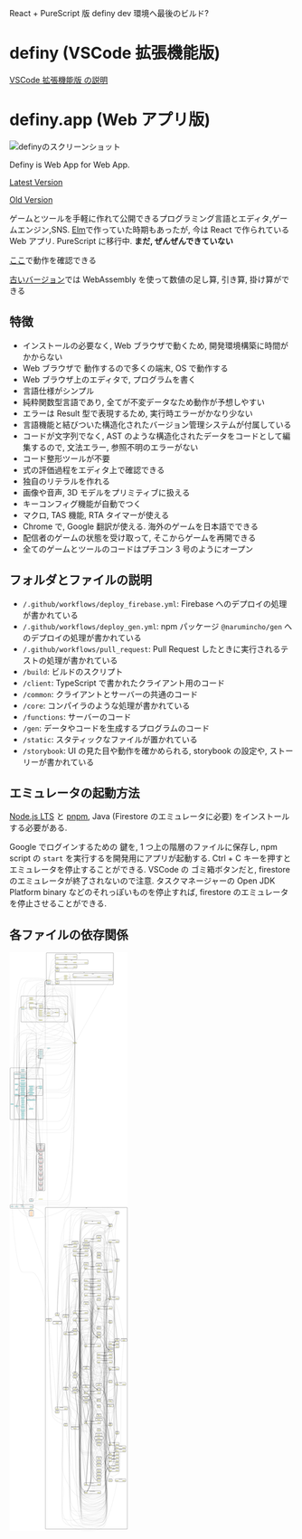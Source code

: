 React + PureScript 版 definy dev 環境へ最後のビルド? 

# definy (VSCode 拡張機能版)

[VSCode 拡張機能版 の説明](definyVSCodeExtension.md)

# definy.app (Web アプリ版)

![definyのスクリーンショット](https://repository-images.githubusercontent.com/168463361/72534f00-ec72-11e9-94f3-370ab473bc28)

Definy is Web App for Web App.

[Latest Version](https://definy.app/?hl=en)

[Old Version](https://definy-old.web.app/)

ゲームとツールを手軽に作れて公開できるプログラミング言語とエディタ,ゲームエンジン,SNS. [Elm](https://elm-lang.org/)で作っていた時期もあったが, 今は React で作られている Web アプリ. PureScript に移行中. **まだ, ぜんぜんできていない**

[ここ](https://definy.app/?hl=ja)で動作を確認できる

[古いバージョン](https://definy-old.web.app/)では WebAssembly を使って数値の足し算, 引き算, 掛け算ができる

## 特徴

- インストールの必要なく, Web ブラウザで動くため, 開発環境構築に時間がかからない
- Web ブラウザで 動作するので多くの端末, OS で動作する
- Web ブラウザ上のエディタで, プログラムを書く
- 言語仕様がシンプル
- 純粋関数型言語であり, 全てが不変データなため動作が予想しやすい
- エラーは Result 型で表現するため, 実行時エラーがかなり少ない
- 言語機能と結びついた構造化されたバージョン管理システムが付属している
- コードが文字列でなく, AST のような構造化されたデータをコードとして編集するので, 文法エラー, 参照不明のエラーがない
- コード整形ツールが不要
- 式の評価過程をエディタ上で確認できる
- 独自のリテラルを作れる
- 画像や音声, 3D モデルをプリミティブに扱える
- キーコンフィグ機能が自動でつく
- マクロ, TAS 機能, RTA タイマーが使える
- Chrome で, Google 翻訳が使える. 海外のゲームを日本語でできる
- 配信者のゲームの状態を受け取って, そこからゲームを再開できる
- 全てのゲームとツールのコードはプチコン 3 号のようにオープン

## フォルダとファイルの説明

- `/.github/workflows/deploy_firebase.yml`: Firebase へのデプロイの処理が書かれている
- `/.github/workflows/deploy_gen.yml`: npm パッケージ `@narumincho/gen` へのデプロイの処理が書かれている
- `/.github/workflows/pull_request`: Pull Request したときに実行されるテストの処理が書かれている
- `/build`: ビルドのスクリプト
- `/client`: TypeScript で書かれたクライアント用のコード
- `/common`: クライアントとサーバーの共通のコード
- `/core`: コンパイラのような処理が書かれている
- `/functions`: サーバーのコード
- `/gen`: データやコードを生成するプログラムのコード
- `/static`: スタティックなファイルが置かれている
- `/storybook`: UI の見た目や動作を確かめられる, storybook の設定や, ストーリーが書かれている

## エミュレータの起動方法

[Node.js LTS](https://nodejs.org/ja/) と [pnpm](https://pnpm.io/ja/),  Java (Firestore のエミュレータに必要) をインストールする必要がある.

Google でログインするための 鍵を, 1 つ上の階層のファイルに保存し, npm script の `start` を実行するを開発用にアプリが起動する. Ctrl + C キーを押すと エミュレータを停止することができる. VSCode の ゴミ箱ボタンだと, firestore のエミュレータが終了されないので注意. タスクマネージャーの Open JDK Platform binary などのそれっぽいものを停止すれば, firestore のエミュレータを停止させることができる.

## 各ファイルの依存関係

![各ファイルの依存関係のグラフ図](graph.svg)
